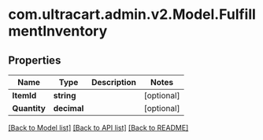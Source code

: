 
# com.ultracart.admin.v2.Model.FulfillmentInventory

## Properties

Name | Type | Description | Notes
------------ | ------------- | ------------- | -------------
**ItemId** | **string** |  | [optional] 
**Quantity** | **decimal** |  | [optional] 

[[Back to Model list]](../README.md#documentation-for-models)
[[Back to API list]](../README.md#documentation-for-api-endpoints)
[[Back to README]](../README.md)

